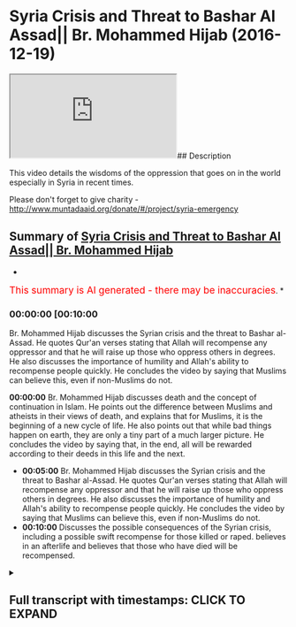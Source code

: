 # Syria Crisis and Threat to Bashar Al Assad|| Br. Mohammed Hijab (2016-12-19)

<iframe loading='lazy' src='https://www.youtube.com/embed/eXYyNE4JVpQ'></iframe>## Description

This video details the wisdoms of the oppression that goes on in the world especially in Syria in recent times.

Please don't forget to give charity -<http://www.muntadaaid.org/donate/#/project/syria-emergency>

## Summary of [Syria Crisis and Threat to Bashar Al Assad|| Br. Mohammed Hijab](https://www.youtube.com/watch?v=eXYyNE4JVpQ)

*

<span style="color:red; font-size:125%">This summary is AI generated - there may be inaccuracies</span>. \*

### <a onclick="modifyYTiframeseektime('600')">00:00:00 \[00:10:00</a>

Br. Mohammed Hijab discusses the Syrian crisis and the threat to Bashar al-Assad. He quotes Qur'an verses stating that Allah will recompense any oppressor and that he will raise up those who oppress others in degrees. He also discusses the importance of humility and Allah's ability to recompense people quickly. He concludes the video by saying that Muslims can believe this, even if non-Muslims do not.

**<a onclick="modifyYTiframeseektime('0')">00:00:00</a>**  Br. Mohammed Hijab discusses death and the concept of continuation in Islam. He points out the difference between Muslims and atheists in their views of death, and explains that for Muslims, it is the beginning of a new cycle of life. He also points out that while bad things happen on earth, they are only a tiny part of a much larger picture. He concludes the video by saying that, in the end, all will be rewarded according to their deeds in this life and the next.

*   **<a onclick="modifyYTiframeseektime('300')">00:05:00</a>**  Br. Mohammed Hijab discusses the Syrian crisis and the threat to Bashar al-Assad. He quotes Qur'an verses stating that Allah will recompense any oppressor and that he will raise up those who oppress others in degrees. He also discusses the importance of humility and Allah's ability to recompense people quickly. He concludes the video by saying that Muslims can believe this, even if non-Muslims do not.
*   **<a onclick="modifyYTiframeseektime('600')">00:10:00</a>** Discusses the possible consequences of the Syrian crisis, including a possible swift recompense for those killed or raped. believes in an afterlife and believes that those who have died will be recompensed.

<details><summary><h2>Full transcript with timestamps: CLICK TO EXPAND</h2></summary>

<a onclick="modifyYTiframeseektime('0)')">0:00:00 in the last sort of period I have of</a> <a onclick="modifyYTiframeseektime('2)')">0:00:02 this whatever you wanna call this I want</a> <a onclick="modifyYTiframeseektime('8)')">0:00:08 to mention two important points because</a> <a onclick="modifyYTiframeseektime('12)')">0:00:12 of the events that are basically</a> <a onclick="modifyYTiframeseektime('14)')">0:00:14 happening around the world I just want</a> <a onclick="modifyYTiframeseektime('18)')">0:00:18 to mention something about death</a> <a onclick="modifyYTiframeseektime('21)')">0:00:21 generally how we conceive it and how to</a> <a onclick="modifyYTiframeseektime('25)')">0:00:25 deal with when there's a lot of death</a> <a onclick="modifyYTiframeseektime('27)')">0:00:27 going on which is what's going on at the</a> <a onclick="modifyYTiframeseektime('29)')">0:00:29 mall in Syria and other places so death</a> <a onclick="modifyYTiframeseektime('34)')">0:00:34 for us is the beginning this is the this</a> <a onclick="modifyYTiframeseektime('37)')">0:00:37 is the difference between us and then</a> <a onclick="modifyYTiframeseektime('39)')">0:00:39 this is the difference between Muslims</a> <a onclick="modifyYTiframeseektime('42)')">0:00:42 and atheists for example that whereas</a> <a onclick="modifyYTiframeseektime('46)')">0:00:46 atheists do not reckon that there is in</a> <a onclick="modifyYTiframeseektime('49)')">0:00:49 continuation Muslims believe that this</a> <a onclick="modifyYTiframeseektime('53)')">0:00:53 particular period of death is in fact</a> <a onclick="modifyYTiframeseektime('59)')">0:00:59 the beginning and not the end it's the</a> <a onclick="modifyYTiframeseektime('62)')">0:01:02 beginning and if we had an understanding</a> <a onclick="modifyYTiframeseektime('67)')">0:01:07 of how small the dunya is comparative to</a> <a onclick="modifyYTiframeseektime('75)')">0:01:15 the era we would not treat it with such</a> <a onclick="modifyYTiframeseektime('78)')">0:01:18 80 men with such concern and prioritize</a> <a onclick="modifyYTiframeseektime('81)')">0:01:21 it in this way we wouldn't if we</a> <a onclick="modifyYTiframeseektime('84)')">0:01:24 understood if we had a macro</a> <a onclick="modifyYTiframeseektime('87)')">0:01:27 understanding of how small the dunya is</a> <a onclick="modifyYTiframeseektime('92)')">0:01:32 comparative to the everlasting now is</a> <a onclick="modifyYTiframeseektime('95)')">0:01:35 everlasting everlasting means continuing</a> <a onclick="modifyYTiframeseektime('98)')">0:01:38 forever hereafter we would not treat</a> <a onclick="modifyYTiframeseektime('101)')">0:01:41 this dunya with such great regard</a> <a onclick="modifyYTiframeseektime('105)')">0:01:45 whatever happens to us in this dunya of</a> <a onclick="modifyYTiframeseektime('111)')">0:01:51 illnesses or punishments or grief or</a> <a onclick="modifyYTiframeseektime('117)')">0:01:57 toil is incredibly short-lived</a> <a onclick="modifyYTiframeseektime('122)')">0:02:02 now these disbelievers a lot of the</a> <a onclick="modifyYTiframeseektime('125)')">0:02:05 atheists they say you know you have this</a> <a onclick="modifyYTiframeseektime('128)')">0:02:08 problem of evil if God is so great why</a> <a onclick="modifyYTiframeseektime('131)')">0:02:11 did he create even in the world</a> <a onclick="modifyYTiframeseektime('134)')">0:02:14 this is their problem because they don't</a> <a onclick="modifyYTiframeseektime('136)')">0:02:16 believe in a continuation for us is</a> <a onclick="modifyYTiframeseektime('138)')">0:02:18 completely the opposite we believe in a</a> <a onclick="modifyYTiframeseektime('140)')">0:02:20 continuation you're analyzing or you're</a> <a onclick="modifyYTiframeseektime('144)')">0:02:24 assessing the situation on a micro level</a> <a onclick="modifyYTiframeseektime('148)')">0:02:28 and you have not seen the macro picture</a> <a onclick="modifyYTiframeseektime('151)')">0:02:31 so when we see children die and blood</a> <a onclick="modifyYTiframeseektime('158)')">0:02:38 being spilled and oppression being done</a> <a onclick="modifyYTiframeseektime('162)')">0:02:42 \[Music]</a> <a onclick="modifyYTiframeseektime('163)')">0:02:43 which is what's happening in Syria when</a> <a onclick="modifyYTiframeseektime('168)')">0:02:48 we see women being raped we hear of</a> <a onclick="modifyYTiframeseektime('172)')">0:02:52 women being raped and we hear that the</a> <a onclick="modifyYTiframeseektime('177)')">0:02:57 old people are not being given the food</a> <a onclick="modifyYTiframeseektime('179)')">0:02:59 and they're dying of starvation some</a> <a onclick="modifyYTiframeseektime('186)')">0:03:06 people will ask</a> <a onclick="modifyYTiframeseektime('188)')">0:03:08 metallus wallah when is the victory of</a> <a onclick="modifyYTiframeseektime('191)')">0:03:11 allah going to happen and some other</a> <a onclick="modifyYTiframeseektime('194)')">0:03:14 weak weaker amman individuals will say</a> <a onclick="modifyYTiframeseektime('198)')">0:03:18 why is this happening how could God</a> <a onclick="modifyYTiframeseektime('201)')">0:03:21 allow this to happen</a> <a onclick="modifyYTiframeseektime('205)')">0:03:25 well you're only looking at a microcosm</a> <a onclick="modifyYTiframeseektime('211)')">0:03:31 or a micro picture of the macro reality</a> <a onclick="modifyYTiframeseektime('219)')">0:03:39 that boy that's been killed in Syria or</a> <a onclick="modifyYTiframeseektime('222)')">0:03:42 in Burma on the Central African Republic</a> <a onclick="modifyYTiframeseektime('226)')">0:03:46 who is being pried out of the rubble who</a> <a onclick="modifyYTiframeseektime('232)')">0:03:52 that who when the emergency services</a> <a onclick="modifyYTiframeseektime('236)')">0:03:56 reach that area pry that person out of</a> <a onclick="modifyYTiframeseektime('239)')">0:03:59 the rubble wiping off the dust of that</a> <a onclick="modifyYTiframeseektime('243)')">0:04:03 individual that baby to see that he is</a> <a onclick="modifyYTiframeseektime('248)')">0:04:08 not alive anymore and they try their</a> <a onclick="modifyYTiframeseektime('251)')">0:04:11 best to resuscitate that boy and the</a> <a onclick="modifyYTiframeseektime('255)')">0:04:15 mother is in the background screaming</a> <a onclick="modifyYTiframeseektime('260)')">0:04:20 and the people are asking why why is</a> <a onclick="modifyYTiframeseektime('269)')">0:04:29 this happening to us why is this</a> <a onclick="modifyYTiframeseektime('271)')">0:04:31 happening to what will kill again</a> <a onclick="modifyYTiframeseektime('273)')">0:04:33 whatever Allah says that these are the</a> <a onclick="modifyYTiframeseektime('275)')">0:04:35 days that we we overturn we turn them so</a> <a onclick="modifyYTiframeseektime('280)')">0:04:40 you have good days and bad days and he</a> <a onclick="modifyYTiframeseektime('282)')">0:04:42 said this when what had happened and</a> <a onclick="modifyYTiframeseektime('285)')">0:04:45 moreover this is the beginning that boy</a> <a onclick="modifyYTiframeseektime('289)')">0:04:49 will be the king</a> <a onclick="modifyYTiframeseektime('290)')">0:04:50 insha'Allah in heaven we believe in</a> <a onclick="modifyYTiframeseektime('293)')">0:04:53 heaven we believe in an everlasting</a> <a onclick="modifyYTiframeseektime('294)')">0:04:54 place where people reside forever we</a> <a onclick="modifyYTiframeseektime('299)')">0:04:59 believe in the day of judgment where</a> <a onclick="modifyYTiframeseektime('302)')">0:05:02 every volume every oppressor is</a> <a onclick="modifyYTiframeseektime('309)')">0:05:09 recompensate Allah Subhanahu WA Ta'ala</a> <a onclick="modifyYTiframeseektime('314)')">0:05:14 he says in the quran he says rafaeld Oh</a> <a onclick="modifyYTiframeseektime('322)')">0:05:22 JT Dolan shingeo Haman am ring he Allah</a> <a onclick="modifyYTiframeseektime('327)')">0:05:27 Misha I mean I body Allah</a> <a onclick="modifyYTiframeseektime('333)')">0:05:33 Myesha</a> <a onclick="modifyYTiframeseektime('335)')">0:05:35 I mean I body heal you do yo Matala</a> <a onclick="modifyYTiframeseektime('342)')">0:05:42 apart he says he is the one who raises</a> <a onclick="modifyYTiframeseektime('350)')">0:05:50 in degrees any people and others the one</a> <a onclick="modifyYTiframeseektime('356)')">0:05:56 who's the possessor of the throne that</a> <a onclick="modifyYTiframeseektime('359)')">0:05:59 he throws the roar</a> <a onclick="modifyYTiframeseektime('364)')">0:06:04 upon whether he wants from his I vent</a> <a onclick="modifyYTiframeseektime('367)')">0:06:07 and then they will be on thee</a> <a onclick="modifyYTiframeseektime('371)')">0:06:11 yah metallic is Yama Yama Yama telev</a> <a onclick="modifyYTiframeseektime('374)')">0:06:14 means the day of separation and then he</a> <a onclick="modifyYTiframeseektime('379)')">0:06:19 says about humility Amma</a> <a onclick="modifyYTiframeseektime('382)')">0:06:22 Yama whom there is o the day when they</a> <a onclick="modifyYTiframeseektime('391)')">0:06:31 will be laid bare just standing there</a> <a onclick="modifyYTiframeseektime('395)')">0:06:35 the day when all of the oppressors that</a> <a onclick="modifyYTiframeseektime('398)')">0:06:38 oppressed the children and that blown up</a> <a onclick="modifyYTiframeseektime('401)')">0:06:41 the children and I have caused the</a> <a onclick="modifyYTiframeseektime('404)')">0:06:44 children to be under the rubble for</a> <a onclick="modifyYTiframeseektime('406)')">0:06:46 political reasons they want Bashar</a> <a onclick="modifyYTiframeseektime('409)')">0:06:49 al-assad and others like him will be</a> <a onclick="modifyYTiframeseektime('412)')">0:06:52 laid bare and it will be said to him</a> <a onclick="modifyYTiframeseektime('419)')">0:06:59 laia firm you know Longman che</a> <a onclick="modifyYTiframeseektime('426)')">0:07:06 nothing of what you did and what that</a> <a onclick="modifyYTiframeseektime('430)')">0:07:10 person or anyone did will be concealed</a> <a onclick="modifyYTiframeseektime('434)')">0:07:14 anymore Lehman in Coolio</a> <a onclick="modifyYTiframeseektime('441)')">0:07:21 to whom is the kingdom today huh is it</a> <a onclick="modifyYTiframeseektime('445)')">0:07:25 to him</a> <a onclick="modifyYTiframeseektime('448)')">0:07:28 Coolio</a> <a onclick="modifyYTiframeseektime('453)')">0:07:33 boom to whom is the kingdom today</a> <a onclick="modifyYTiframeseektime('458)')">0:07:38 lillahi'l were hidden look AHA to Allah</a> <a onclick="modifyYTiframeseektime('465)')">0:07:45 the one no one can resist him he is</a> <a onclick="modifyYTiframeseektime('470)')">0:07:50 irresistible we can believe this</a> <a onclick="modifyYTiframeseektime('475)')">0:07:55 as Muslims others cannot believe this if</a> <a onclick="modifyYTiframeseektime('479)')">0:07:59 they believe in atheism because there's</a> <a onclick="modifyYTiframeseektime('482)')">0:08:02 no justice</a> <a onclick="modifyYTiframeseektime('482)')">0:08:02 after voting for them we can believe</a> <a onclick="modifyYTiframeseektime('486)')">0:08:06 that the young boy has been slaughtered</a> <a onclick="modifyYTiframeseektime('488)')">0:08:08 and killed that he will have his heaven</a> <a onclick="modifyYTiframeseektime('492)')">0:08:12 and that he can truly rest in peace</a> <a onclick="modifyYTiframeseektime('496)')">0:08:16 whereas the Atheist cannot make such a</a> <a onclick="modifyYTiframeseektime('498)')">0:08:18 statement and be a morally consistent we</a> <a onclick="modifyYTiframeseektime('501)')">0:08:21 can believe that the people who are</a> <a onclick="modifyYTiframeseektime('504)')">0:08:24 oppressors in the land that they will be</a> <a onclick="modifyYTiframeseektime('508)')">0:08:28 recompense by Allah and Allah will say</a> <a onclick="modifyYTiframeseektime('514)')">0:08:34 to them Lee manymoon young to whom is</a> <a onclick="modifyYTiframeseektime('518)')">0:08:38 the kingdom today and then he will reply</a> <a onclick="modifyYTiframeseektime('523)')">0:08:43 himself and say lillahil wa Haden ha ha</a> <a onclick="modifyYTiframeseektime('530)')">0:08:50 to Allah the one and the irresistible</a> <a onclick="modifyYTiframeseektime('535)')">0:08:55 Alma to Jessa Kunlun have Symmachus avid</a> <a onclick="modifyYTiframeseektime('540)')">0:09:00 today every single self will be</a> <a onclick="modifyYTiframeseektime('544)')">0:09:04 recompensed for what he has done all of</a> <a onclick="modifyYTiframeseektime('549)')">0:09:09 the oppressors will be recompensed a</a> <a onclick="modifyYTiframeseektime('554)')">0:09:14 glioma two days ago</a> <a onclick="modifyYTiframeseektime('556)')">0:09:16 namsom casa but level Malia</a> <a onclick="modifyYTiframeseektime('564)')">0:09:24 there is no oppression today can you</a> <a onclick="modifyYTiframeseektime('569)')">0:09:29 imagine such a statement being made a</a> <a onclick="modifyYTiframeseektime('572)')">0:09:32 loss of Hanna word Allah will say level</a> <a onclick="modifyYTiframeseektime('576)')">0:09:36 melio</a> <a onclick="modifyYTiframeseektime('581)')">0:09:41 there is no oppression today in allah as</a> <a onclick="modifyYTiframeseektime('590)')">0:09:50 any young asa that certainly allah is a</a> <a onclick="modifyYTiframeseektime('596)')">0:09:56 very fast recompensa that he will</a> <a onclick="modifyYTiframeseektime('600)')">0:10:00 recompense in a very Swift in fast way</a> <a onclick="modifyYTiframeseektime('604)')">0:10:04 this is what we can believe as a result</a> <a onclick="modifyYTiframeseektime('606)')">0:10:06 of our ontology our belief system our</a> <a onclick="modifyYTiframeseektime('609)')">0:10:09 bill our religion our key there we</a> <a onclick="modifyYTiframeseektime('612)')">0:10:12 believe in the Hereafter</a> <a onclick="modifyYTiframeseektime('614)')">0:10:14 we believe in a time when the boys that</a> <a onclick="modifyYTiframeseektime('617)')">0:10:17 have been killed by the oppressors and</a> <a onclick="modifyYTiframeseektime('619)')">0:10:19 the girls who have been raped by their</a> <a onclick="modifyYTiframeseektime('622)')">0:10:22 pro knees will be recompensed we believe</a> <a onclick="modifyYTiframeseektime('628)')">0:10:28 in this</a>

</details>

